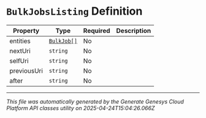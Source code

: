 # `BulkJobsListing` Definition

| Property | Type | Required | Description |
|----------|------|----------|-------------|
| entities | [`BulkJob[]`](bulkjob-definition.md) | No |  |
| nextUri | `string` | No |  |
| selfUri | `string` | No |  |
| previousUri | `string` | No |  |
| after | `string` | No |  |

---

*This file was automatically generated by the Generate Genesys Cloud Platform API classes utility on 2025-04-24T15:04:26.066Z*